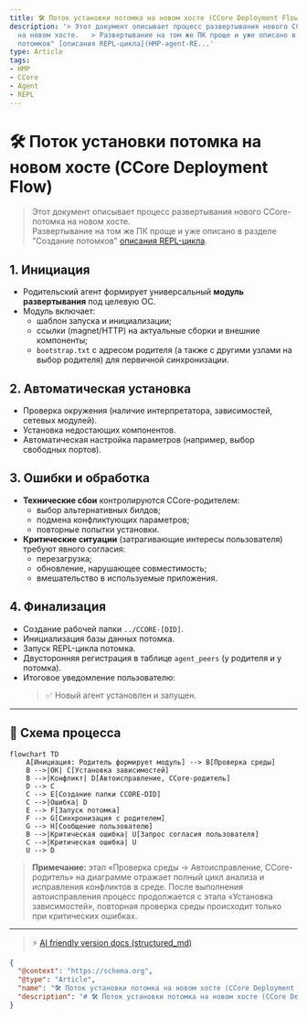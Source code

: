 ```yaml
---
title: 🛠️ Поток установки потомка на новом хосте (CCore Deployment Flow)
description: '> Этот документ описывает процесс развертывания нового CCore-потомка
  на новом хосте.   > Развертывание на том же ПК проще и уже описано в разделе "Создание
  потомков" [описания REPL-цикла](HMP-agent-RE...'
type: Article
tags:
- HMP
- CCore
- Agent
- REPL
---
```


# 🛠️ Поток установки потомка на новом хосте (CCore Deployment Flow)

> Этот документ описывает процесс развертывания нового CCore-потомка на новом хосте.  
> Развертывание на том же ПК проще и уже описано в разделе "Создание потомков" [описания REPL-цикла](HMP-agent-REPL-cycle.md).

## 1. Инициация
* Родительский агент формирует универсальный **модуль развертывания** под целевую ОС.
* Модуль включает:
  - шаблон запуска и инициализации;
  - ссылки (magnet/HTTP) на актуальные сборки и внешние компоненты;
  - `bootstrap.txt` с адресом родителя (а также с другими узлами на выбор родителя) для первичной синхронизации.

## 2. Автоматическая установка
* Проверка окружения (наличие интерпретатора, зависимостей, сетевых модулей).
* Установка недостающих компонентов.
* Автоматическая настройка параметров (например, выбор свободных портов).

## 3. Ошибки и обработка
* **Технические сбои** контролируются CCore-родителем:
  - выбор альтернативных билдов;
  - подмена конфликтующих параметров;
  - повторные попытки установки.
* **Критические ситуации** (затрагивающие интересы пользователя) требуют явного согласия:
  - перезагрузка;
  - обновление, нарушающее совместимость;
  - вмешательство в используемые приложения.

## 4. Финализация
* Создание рабочей папки `../CCORE-[DID]`.
* Инициализация базы данных потомка.
* Запуск REPL-цикла потомка.
* Двусторонняя регистрация в таблице `agent_peers` (у родителя и у потомка).
* Итоговое уведомление пользователю:
  > ✅ Новый агент установлен и запущен.

---

## 🔄 Схема процесса

```mermaid
flowchart TD
    A[Инициация: Родитель формирует модуль] --> B[Проверка среды]
    B -->|ОК| C[Установка зависимостей]
    B -->|Конфликт| D[Автоисправление, CCore-родитель]
    D --> C
    C --> E[Создание папки CCORE-DID]
    C -->|Ошибка| D
    E --> F[Запуск потомка]
    F --> G[Синхронизация с родителем]
    G --> H[Сообщение пользователю]
    B -->|Критическая ошибка| U[Запрос согласия пользователя]
    C -->|Критическая ошибка| U
    U --> D
```

> **Примечание:** этап «Проверка среды → Автоисправление, CCore-родитель» на диаграмме отражает полный цикл анализа и исправления конфликтов в среде. После выполнения автоисправления процесс продолжается с этапа «Установка зависимостей», повторная проверка среды происходит только при критических ошибках.


---
> ⚡ [AI friendly version docs (structured_md)](../index.md)


```json
{
  "@context": "https://schema.org",
  "@type": "Article",
  "name": "🛠️ Поток установки потомка на новом хосте (CCore Deployment Flow)",
  "description": "# 🛠️ Поток установки потомка на новом хосте (CCore Deployment Flow)  > Этот документ описывает проце..."
}
```
